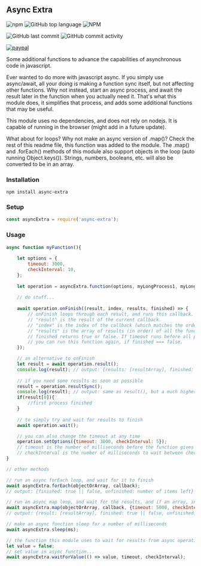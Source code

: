 ## Async Extra

![npm](https://img.shields.io/npm/v/async-extra)
![GitHub top language](https://img.shields.io/github/languages/top/aspiesoft/async-extra)
![NPM](https://img.shields.io/npm/l/async-extra)

![GitHub last commit](https://img.shields.io/github/last-commit/aspiesoft/async-extra)
![GitHub commit activity](https://img.shields.io/github/commit-activity/m/aspiesoft/async-extra)

[![paypal](https://img.shields.io/badge/buy%20me%20a%20coffee-paypal-blue)](http://buymeacoffee.aspiesoft.com/)

Some additional functions to advance the capabilities of asynchronous code in javascript.

Ever wanted to do more with javascript async. If you simply use async/await, all your doing is making a function sync itself, but not affecting other functions.
Why not instead, start an async process, and await the result later in the function when you actually need it.
That's what this module does, it simplifies that process, and adds some additional functions that may be useful.

This module uses no dependencies, and does not rely on nodejs. It is capable of running in the browser (might add in a future update).

What about for loops? Why not make an async version of .map()? Check the rest of this readme file, this function was added to the module.
The .map() and .forEach() methods of this module also support objects in the loop (auto running Object.keys()). Strings, numbers, booleans, etc. will also be converted to be in an array.

### Installation

```shell script
npm install async-extra
```

### Setup

```js
const asyncExtra = require('async-extra');
```

### Usage

```js
async function myFunction(){
    
    let options = {
        timeout: 3000,
        checkInterval: 10,
    };
    
    let operation = asyncExtra.function(options, myLongProcess1, myLongProcess2, myLongProcess3);
    
    // do stuff...
    
    await operation.onFinish((result, index, results, finished) => {
        // onFinish loops through each result, and runs this callback.
        // "result" is the result of the current callback.
        // "index" is the index of the callback (which matches the order you put your functions in).
        // "results" is the array of results (in order) of all the functions.
        // finished returns true or false. If timeout runs before all processes are finished, this returns false.
        // you can run this function again, if finished === false.
    });

    // an alternative to onFinish
    let result = await operation.result();
    console.log(result); // output: {results: [resultArray], finished: true || false, unfinished: number of processes left}
    
    // if you need some results as soon as possible
    result = operation.resultSync();
    console.log(result); // output: same as result(), but a much higher chance for empty results.
    if(result[0]){
        //first process finished
    }
    
    // to simply try and wait for results to finish
    await operation.wait();

    // you can also change the timeout at any time
    operation.setOptions({timeout: 3000, checkInterval: 5});
    // timeout is the number of milliseconds before the function gives up waiting for a result.
    // checkInterval is the number of milliseconds to wait between checking if the result is there yet.
}

// other methods

// run an async forEach loop, and wait for it to finish
await asyncExtra.forEach(objectOrArray, callback);
// output: {finished: true || false, unfinished: number of items left}

// run an async map loop, and wait for the results, and if an array, in the same order they were originally in
await asyncExtra.map(objectOrArray, callback, {timeout: 5000, checkInterval: 5});
// output: {result: [resultArray], finished: true || false, unfinished: number of items left}

// make an async function sleep for a number of milliseconds
await asyncExtra.sleep(ms);

// the function this module uses to wait for results from async operations
let value = false;
// set value in async function...
await asyncExtra.waitForValue(() => value, timeout, checkInterval);

```
